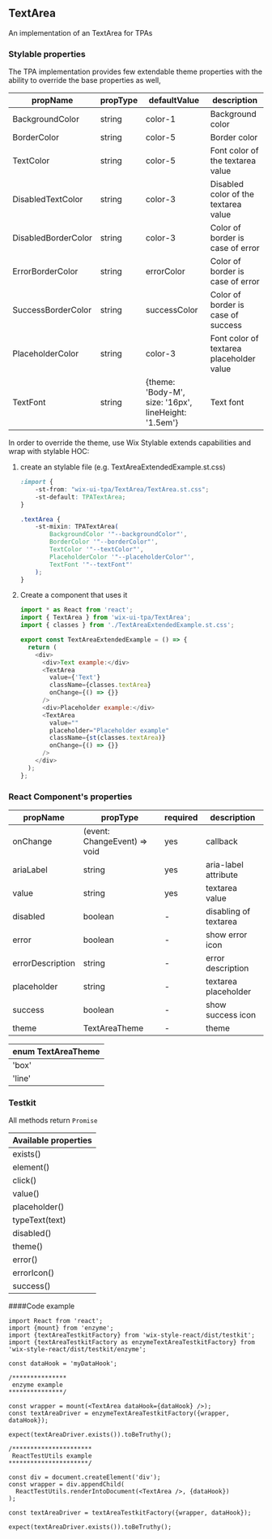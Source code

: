 ## TextArea

An implementation of an TextArea for TPAs

### Stylable properties

The TPA implementation provides few extendable theme properties with the ability to override the base properties as well,

| propName   | propType | defaultValue | description |
|------------|----------|--------------|-------------|
| BackgroundColor | string   | color-1 | Background color |
| BorderColor | string   | color-5 | Border color |
| TextColor | string   | color-5 | Font color of the textarea value |
| DisabledTextColor | string   | color-3 | Disabled color of the textarea value |
| DisabledBorderColor | string   | color-3 | Color of border is case of error |
| ErrorBorderColor | string   | errorColor | Color of border is case of error |
| SuccessBorderColor | string   | successColor | Color of border is case of success |
| PlaceholderColor | string   | color-3 | Font color of textarea placeholder value |
| TextFont | string   | {theme: 'Body-M', size: '16px', lineHeight: '1.5em'} | Text font |


In order to override the theme, use Wix Stylable extends capabilities and wrap with stylable HOC:

1. create an stylable file (e.g. TextAreaExtendedExample.st.css)
    ``` css
    :import {
        -st-from: "wix-ui-tpa/TextArea/TextArea.st.css";
        -st-default: TPATextArea;
    }
    
    .textArea {
        -st-mixin: TPATextArea(
            BackgroundColor '"--backgroundColor"',
            BorderColor '"--borderColor"',
            TextColor '"--textColor"',
            PlaceholderColor '"--placeholderColor"',
            TextFont '"--textFont"'
        );
    }

    ```

2. Create a component that uses it
    ``` javascript
    import * as React from 'react';
    import { TextArea } from 'wix-ui-tpa/TextArea';
    import { classes } from './TextAreaExtendedExample.st.css';
    
    export const TextAreaExtendedExample = () => {
      return (
        <div>
          <div>Text example:</div>
          <TextArea
            value={'Text'}
            className={classes.textArea} 
            onChange={() => {}}
          />
          <div>Placeholder example:</div>
          <TextArea
            value=""
            placeholder="Placeholder example"
            className={st(classes.textArea)} 
            onChange={() => {}}
          />
        </div>
      );
    };
    ```
### React Component's properties

| propName   | propType | required | description |
|------------|----------|--------------|-------------|
| onChange | (event: ChangeEvent<HTMLTextAreaElement>) => void   | yes | callback |
| ariaLabel | string   | yes | aria-label attribute |
| value | string   | yes | textarea value |
| disabled | boolean   | - | disabling of textarea |
| error | boolean   | - | show error icon |
| errorDescription | string   | - | error description |
| placeholder | string   | - | textarea placeholder |
| success | boolean   | - | show success icon |
| theme | TextAreaTheme   | - | theme |

| enum TextAreaTheme | 
|------------|
| 'box' |
| 'line' |

### Testkit

All methods return `Promise`

|Available properties|
|--- |
|exists()|
|element()|
|click()|
|value()|
|placeholder()|
|typeText(text)|
|disabled()|
|theme()| 
|error()|
|errorIcon()|
|success()|

####Code example

```
import React from 'react';
import {mount} from 'enzyme';
import {textAreaTestkitFactory} from 'wix-style-react/dist/testkit';
import {textAreaTestkitFactory as enzymeTextAreaTestkitFactory} from 'wix-style-react/dist/testkit/enzyme';

const dataHook = 'myDataHook';

/***************
 enzyme example
***************/

const wrapper = mount(<TextArea dataHook={dataHook} />);
const textAreaDriver = enzymeTextAreaTestkitFactory({wrapper, dataHook});

expect(textAreaDriver.exists()).toBeTruthy();

/**********************
 ReactTestUtils example
**********************/

const div = document.createElement('div');
const wrapper = div.appendChild(
  ReactTestUtils.renderIntoDocument(<TextArea />, {dataHook})
);

const textAreaDriver = textAreaTestkitFactory({wrapper, dataHook});

expect(textAreaDriver.exists()).toBeTruthy();
```
